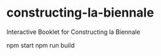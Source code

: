 # constructing-la-biennale
Interactive Booklet for Constructing la Biennale

npm start
npm run build